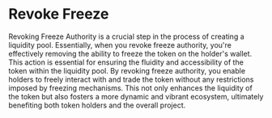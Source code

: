 # Revoke Freeze

Revoking Freeze Authority is a crucial step in the process of creating a liquidity pool. Essentially, when you revoke freeze authority, you're effectively removing the ability to freeze the token on the holder's wallet. This action is essential for ensuring the fluidity and accessibility of the token within the liquidity pool. By revoking freeze authority, you enable holders to freely interact with and trade the token without any restrictions imposed by freezing mechanisms. This not only enhances the liquidity of the token but also fosters a more dynamic and vibrant ecosystem, ultimately benefiting both token holders and the overall project.
